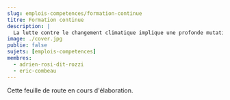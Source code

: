 ```yaml
---
slug: emplois-competences/formation-continue
titre: Formation continue
description: |
  La lutte contre le changement climatique implique une profonde mutation des emplois et compétences. Certains métiers sont appelés à disparaître, remplacés par d'autres. Selon les projections, 250 000 emplois sont menacés d'ici 2030 pour 400 000 créés. A l'horizon 2050, ce sont des milions d'emplois et compétences à transformer. Une situation comparable à la révolution numérique du début du siècle qui appelle à anticiper les questions de reconversions professionnelles et de formation continue.
image: ./cover.jpg
publie: false
sujets: [emplois-competences]
membres:
  - adrien-rosi-dit-rozzi
  - eric-combeau
---
```


Cette feuille de route en cours d'élaboration.
